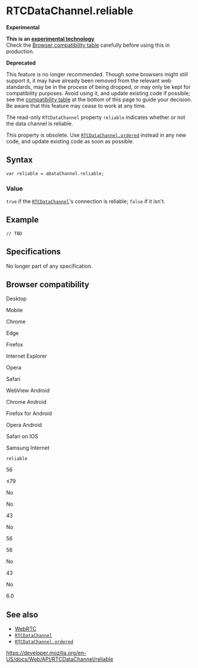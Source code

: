 # RTCDataChannel.reliable

**Experimental**

**This is an [experimental technology](https://developer.mozilla.org/en-US/docs/MDN/Guidelines/Conventions_definitions#experimental)**  
Check the [Browser compatibility table](#browser_compatibility) carefully before using this in production.

**Deprecated**

This feature is no longer recommended. Though some browsers might still support it, it may have already been removed from the relevant web standards, may be in the process of being dropped, or may only be kept for compatibility purposes. Avoid using it, and update existing code if possible; see the [compatibility table](#browser_compatibility) at the bottom of this page to guide your decision. Be aware that this feature may cease to work at any time.

The read-only `RTCDataChannel` property `reliable` indicates whether or not the data channel is reliable.

This property is obsolete. Use [`RTCDataChannel.ordered`](ordered) instead in any new code, and update existing code as soon as possible.

## Syntax

    var reliable = aDataChannel.reliable;

### Value

`true` if the [`RTCDataChannel`](../rtcdatachannel)'s connection is reliable; `false` if it isn't.

## Example

    // TBD

## Specifications

No longer part of any specification.

## Browser compatibility

Desktop

Mobile

Chrome

Edge

Firefox

Internet Explorer

Opera

Safari

WebView Android

Chrome Android

Firefox for Android

Opera Android

Safari on IOS

Samsung Internet

`reliable`

56

≤79

No

No

43

No

56

56

No

43

No

6.0

## See also

- [WebRTC](../webrtc_api)
- [`RTCDataChannel`](../rtcdatachannel)
- [`RTCDataChannel.ordered`](ordered)

<a href="https://developer.mozilla.org/en-US/docs/Web/API/RTCDataChannel/reliable" class="_attribution-link">https://developer.mozilla.org/en-US/docs/Web/API/RTCDataChannel/reliable</a>
